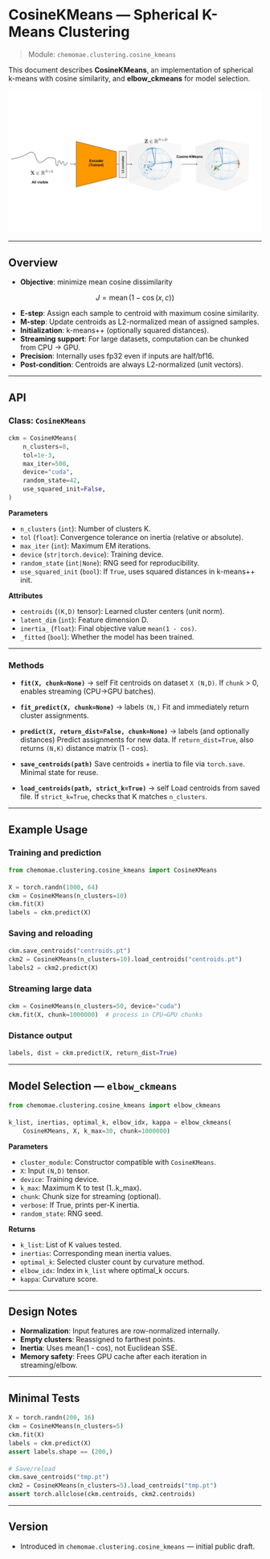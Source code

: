 # CosineKMeans — Spherical K-Means Clustering

> Module: `chemomae.clustering.cosine_kmeans`

This document describes **CosineKMeans**, an implementation of spherical k-means with cosine similarity, and **elbow_ckmeans** for model selection.

<p align="center">
<img src="../../images/CosineKMeans.svg">
</p>

---

## Overview

* **Objective**: minimize mean cosine dissimilarity

```math
J = \mathrm{mean}\,(1 - \cos(x, c))
```
* **E-step**: Assign each sample to centroid with maximum cosine similarity.
* **M-step**: Update centroids as L2-normalized mean of assigned samples.
* **Initialization**: k-means++ (optionally squared distances).
* **Streaming support**: For large datasets, computation can be chunked from CPU → GPU.
* **Precision**: Internally uses fp32 even if inputs are half/bf16.
* **Post-condition**: Centroids are always L2-normalized (unit vectors).

---

## API

### Class: `CosineKMeans`

```python
ckm = CosineKMeans(
    n_clusters=8,
    tol=1e-3,
    max_iter=500,
    device="cuda",
    random_state=42,
    use_squared_init=False,
)
```

**Parameters**

* `n_clusters` (`int`): Number of clusters K.
* `tol` (`float`): Convergence tolerance on inertia (relative or absolute).
* `max_iter` (`int`): Maximum EM iterations.
* `device` (`str|torch.device`): Training device.
* `random_state` (`int|None`): RNG seed for reproducibility.
* `use_squared_init` (`bool`): If `True`, uses squared distances in k-means++ init.

**Attributes**

* `centroids` (`(K,D)` tensor): Learned cluster centers (unit norm).
* `latent_dim` (`int`): Feature dimension D.
* `inertia_` (`float`): Final objective value `mean(1 - cos)`.
* `_fitted` (`bool`): Whether the model has been trained.

---

### Methods

* **`fit(X, chunk=None)`** → self
  Fit centroids on dataset `X (N,D)`. If `chunk` > 0, enables streaming (CPU→GPU batches).

* **`fit_predict(X, chunk=None)`** → labels `(N,)`
  Fit and immediately return cluster assignments.

* **`predict(X, return_dist=False, chunk=None)`** → labels (and optionally distances)
  Predict assignments for new data. If `return_dist=True`, also returns `(N,K)` distance matrix (1 - cos).

* **`save_centroids(path)`**
  Save centroids + inertia to file via `torch.save`. Minimal state for reuse.

* **`load_centroids(path, strict_k=True)`** → self
  Load centroids from saved file. If `strict_k=True`, checks that K matches `n_clusters`.

---

## Example Usage

### Training and prediction

```python
from chemomae.clustering.cosine_kmeans import CosineKMeans

X = torch.randn(1000, 64)
ckm = CosineKMeans(n_clusters=10)
ckm.fit(X)
labels = ckm.predict(X)
```

### Saving and reloading

```python
ckm.save_centroids("centroids.pt")
ckm2 = CosineKMeans(n_clusters=10).load_centroids("centroids.pt")
labels2 = ckm2.predict(X)
```

### Streaming large data

```python
ckm = CosineKMeans(n_clusters=50, device="cuda")
ckm.fit(X, chunk=1000000)  # process in CPU→GPU chunks
```

### Distance output

```python
labels, dist = ckm.predict(X, return_dist=True)
```

---

## Model Selection — `elbow_ckmeans`

```python
from chemomae.clustering.cosine_kmeans import elbow_ckmeans

k_list, inertias, optimal_k, elbow_idx, kappa = elbow_ckmeans(
    CosineKMeans, X, k_max=30, chunk=1000000)
```

**Parameters**

* `cluster_module`: Constructor compatible with `CosineKMeans`.
* `X`: Input `(N,D)` tensor.
* `device`: Training device.
* `k_max`: Maximum K to test (1..k_max).
* `chunk`: Chunk size for streaming (optional).
* `verbose`: If True, prints per-K inertia.
* `random_state`: RNG seed.

**Returns**

* `k_list`: List of K values tested.
* `inertias`: Corresponding mean inertia values.
* `optimal_k`: Selected cluster count by curvature method.
* `elbow_idx`: Index in `k_list` where optimal_k occurs.
* `kappa`: Curvature score.

---

## Design Notes

* **Normalization**: Input features are row-normalized internally.
* **Empty clusters**: Reassigned to farthest points.
* **Inertia**: Uses mean(1 - cos), not Euclidean SSE.
* **Memory safety**: Frees GPU cache after each iteration in streaming/elbow.

---

## Minimal Tests

```python
X = torch.randn(200, 16)
ckm = CosineKMeans(n_clusters=5)
ckm.fit(X)
labels = ckm.predict(X)
assert labels.shape == (200,)

# Save/reload
ckm.save_centroids("tmp.pt")
ckm2 = CosineKMeans(n_clusters=5).load_centroids("tmp.pt")
assert torch.allclose(ckm.centroids, ckm2.centroids)
```

---

## Version

* Introduced in `chemomae.clustering.cosine_kmeans` — initial public draft.
